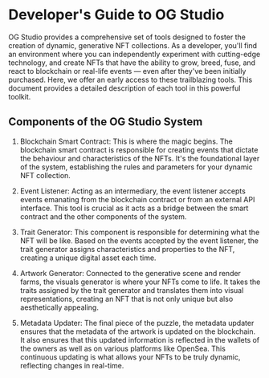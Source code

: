 # Developer's Guide to OG Studio

OG Studio provides a comprehensive set of tools designed to foster the creation of dynamic, generative NFT collections. As a developer, you'll find an environment where you can independently experiment with cutting-edge technology, and create NFTs that have the ability to grow, breed, fuse, and react to blockchain or real-life events — even after they've been initially purchased. Here, we offer an early access to these trailblazing tools. This document provides a detailed description of each tool in this powerful toolkit.

## Components of the OG Studio System

1. Blockchain Smart Contract: This is where the magic begins. The blockchain smart contract is responsible for creating events that dictate the behaviour and characteristics of the NFTs. It's the foundational layer of the system, establishing the rules and parameters for your dynamic NFT collection.

2. Event Listener: Acting as an intermediary, the event listener accepts events emanating from the blockchain contract or from an external API interface. This tool is crucial as it acts as a bridge between the smart contract and the other components of the system.

3. Trait Generator: This component is responsible for determining what the NFT will be like. Based on the events accepted by the event listener, the trait generator assigns characteristics and properties to the NFT, creating a unique digital asset each time.

4. Artwork Generator: Connected to the generative scene and render farms, the visuals generator is where your NFTs come to life. It takes the traits assigned by the trait generator and translates them into visual representations, creating an NFT that is not only unique but also aesthetically appealing.

5. Metadata Updater: The final piece of the puzzle, the metadata updater ensures that the metadata of the artwork is updated on the blockchain. It also ensures that this updated information is reflected in the wallets of the owners as well as on various platforms like OpenSea. This continuous updating is what allows your NFTs to be truly dynamic, reflecting changes in real-time.